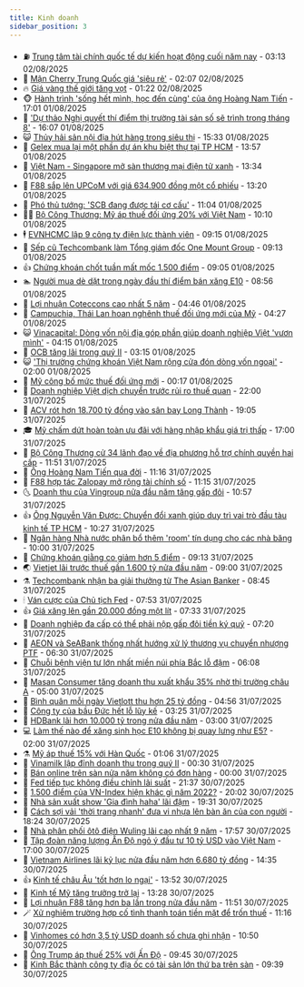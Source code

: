 ```yaml
---
title: Kinh doanh
sidebar_position: 3
---
```


<!-- vnexpress-kinh-doanh:START -->
- ⛽️ [Trung tâm tài chính quốc tế dự kiến hoạt động cuối năm nay](https://vnexpress.net/trung-tam-tai-chinh-quoc-te-du-kien-hoat-dong-cuoi-nam-nay-4921859.html) - 03:13 02/08/2025
- 🐲 [Mận Cherry Trung Quốc giá &#39;siêu rẻ&#39;](https://vnexpress.net/man-cherry-trung-quoc-gia-sieu-re-4920295.html) - 02:07 02/08/2025
- 🔥 [Giá vàng thế giới tăng vọt](https://vnexpress.net/gia-vang-the-gioi-tang-vot-4921820.html) - 01:22 02/08/2025
- 🐵 [Hành trình &#39;sống hết mình, học đến cùng&#39; của ông Hoàng Nam Tiến](https://vnexpress.net/hanh-trinh-song-het-minh-hoc-den-cung-cua-ong-hoang-nam-tien-4921329.html) - 17:01 01/08/2025
- 🦅 [&#39;Dự thảo Nghị quyết thí điểm thị trường tài sản số sẽ trình trong tháng 8&#39;](https://vnexpress.net/du-thao-nghi-quyet-thi-diem-thi-truong-tai-san-so-se-trinh-trong-thang-8-4921800.html) - 16:07 01/08/2025
- 😺 [Thủy hải sản nội địa hút hàng trong siêu thị](https://vnexpress.net/thuy-hai-san-noi-dia-hut-hang-trong-sieu-thi-4921775.html) - 15:33 01/08/2025
- 🤩 [Gelex mua lại một phần dự án khu biệt thự tại TP HCM](https://vnexpress.net/gelex-mua-lai-mot-phan-du-an-khu-biet-thu-tai-tp-hcm-4921727.html) - 13:57 01/08/2025
- 🌮 [Việt Nam - Singapore mở sàn thương mại điện tử xanh](https://vnexpress.net/viet-nam-singapore-mo-san-thuong-mai-dien-tu-xanh-4921548.html) - 13:34 01/08/2025
- 🧰 [F88 sắp lên UPCoM với giá 634.900 đồng một cổ phiếu](https://vnexpress.net/f88-sap-len-upcom-voi-gia-634-900-dong-mot-co-phieu-4921699.html) - 13:20 01/08/2025
- 🤔 [Phó thủ tướng: &#39;SCB đang được tái cơ cấu&#39;](https://vnexpress.net/pho-thu-tuong-scb-dang-duoc-tai-co-cau-4921692.html) - 11:04 01/08/2025
- 🧑‍💻 [Bộ Công Thương: Mỹ áp thuế đối ứng 20% với Việt Nam](https://vnexpress.net/bo-cong-thuong-my-ap-thue-doi-ung-20-voi-viet-nam-4921740.html) - 10:10 01/08/2025
- 🕴 [EVNHCMC lập 9 công ty điện lực thành viên](https://vnexpress.net/evnhcmc-lap-9-cong-ty-dien-luc-thanh-vien-4921691.html) - 09:15 01/08/2025
- 🦩 [Sếp cũ Techcombank làm Tổng giám đốc One Mount Group](https://vnexpress.net/sep-cu-techcombank-lam-tong-giam-doc-one-mount-group-4921672.html) - 09:13 01/08/2025
- 👍 [Chứng khoán chốt tuần mất mốc 1.500 điểm](https://vnexpress.net/chung-khoan-hom-nay-1-8-vn-index-chot-tuan-mat-moc-1-500-diem-4921663.html) - 09:05 01/08/2025
- 🏊 [Người mua dè dặt trong ngày đầu thí điểm bán xăng E10](https://vnexpress.net/nguoi-mua-de-dat-trong-ngay-dau-thi-diem-ban-xang-e10-4921630.html) - 08:56 01/08/2025
- 🤡 [Lợi nhuận Coteccons cao nhất 5 năm](https://vnexpress.net/loi-nhuan-coteccons-cao-nhat-5-nam-4921491.html) - 04:46 01/08/2025
- 👀 [Campuchia, Thái Lan hoan nghênh thuế đối ứng mới của Mỹ](https://vnexpress.net/campuchia-thai-lan-hoan-nghenh-thue-doi-ung-moi-cua-my-4921483.html) - 04:27 01/08/2025
- 😺 [Vinacapital: Dòng vốn nội địa góp phần giúp doanh nghiệp Việt &#39;vươn mình&#39;](https://vnexpress.net/vinacapital-dong-von-noi-dia-gop-phan-giup-doanh-nghiep-viet-vuon-minh-4921450.html) - 04:15 01/08/2025
- 🦣 [OCB tăng lãi trong quý II](https://vnexpress.net/ocb-tang-lai-trong-quy-ii-4921436.html) - 03:15 01/08/2025
- 😺 [&#39;Thị trường chứng khoán Việt Nam rộng cửa đón dòng vốn ngoại&#39;](https://vnexpress.net/thi-truong-chung-khoan-viet-nam-rong-cua-don-dong-von-ngoai-4916965.html) - 02:00 01/08/2025
- 💼 [Mỹ công bố mức thuế đối ứng mới](https://vnexpress.net/my-cong-bo-muc-thue-doi-ung-moi-4921340.html) - 00:17 01/08/2025
- 🤗 [Doanh nghiệp Việt dịch chuyển trước rủi ro thuế quan](https://vnexpress.net/doanh-nghiep-viet-dich-chuyen-truoc-rui-ro-thue-quan-4920899.html) - 22:00 31/07/2025
- 👀 [ACV rót hơn 18.700 tỷ đồng vào sân bay Long Thành](https://vnexpress.net/acv-rot-hon-18-700-ty-dong-vao-san-bay-long-thanh-4921209.html) - 19:05 31/07/2025
- 🎓 [Mỹ chấm dứt hoàn toàn ưu đãi với hàng nhập khẩu giá trị thấp](https://vnexpress.net/my-cham-dut-hoan-toan-uu-dai-voi-hang-nhap-khau-gia-tri-thap-4921177.html) - 17:00 31/07/2025
- 🗽 [Bộ Công Thương cử 34 lãnh đạo về địa phương hỗ trợ chính quyền hai cấp](https://vnexpress.net/bo-cong-thuong-cu-34-lanh-dao-ve-dia-phuong-ho-tro-chinh-quyen-hai-cap-4921225.html) - 11:51 31/07/2025
- 🚀 [Ông Hoàng Nam Tiến qua đời](https://vnexpress.net/ong-hoang-nam-tien-qua-doi-4921280.html) - 11:16 31/07/2025
- 🤗 [F88 hợp tác Zalopay mở rộng tài chính số](https://vnexpress.net/f88-hop-tac-zalopay-mo-rong-tai-chinh-so-4921284.html) - 11:15 31/07/2025
- 🌜 [Doanh thu của Vingroup nửa đầu năm tăng gấp đôi](https://vnexpress.net/doanh-thu-cua-vingroup-nua-dau-nam-tang-gap-doi-4921031.html) - 10:57 31/07/2025
- 👍 [Ông Nguyễn Văn Được: Chuyển đổi xanh giúp duy trì vai trò đầu tàu kinh tế TP HCM](https://vnexpress.net/ong-nguyen-van-duoc-chuyen-doi-xanh-giup-duy-tri-vai-tro-dau-tau-kinh-te-tp-hcm-4921146.html) - 10:27 31/07/2025
- 🤖 [Ngân hàng Nhà nước phân bổ thêm &#39;room&#39; tín dụng cho các nhà băng](https://vnexpress.net/ngan-hang-nha-nuoc-phan-bo-them-room-tin-dung-cho-cac-nha-bang-4921210.html) - 10:00 31/07/2025
- 🫣 [Chứng khoán giằng co giảm hơn 5 điểm](https://vnexpress.net/chung-khoan-hom-nay-31-7-vn-index-giang-co-giam-hon-5-diem-4921202.html) - 09:13 31/07/2025
- 🌏 [Vietjet lãi trước thuế gần 1.600 tỷ nửa đầu năm](https://vnexpress.net/vietjet-lai-truoc-thue-gan-1-600-ty-nua-dau-nam-4921191.html) - 09:00 31/07/2025
- ⚗️ [Techcombank nhận ba giải thưởng từ The Asian Banker](https://vnexpress.net/techcombank-nhan-ba-giai-thuong-tu-the-asian-banker-4921196.html) - 08:45 31/07/2025
- 🕯 [Ván cược của Chủ tịch Fed](https://vnexpress.net/van-cuoc-cua-chu-tich-fed-4921109.html) - 07:53 31/07/2025
- 👍 [Giá xăng lên gần 20.000 đồng một lít](https://vnexpress.net/gia-xang-moi-nhat-hom-nay-31-7-4921147.html) - 07:33 31/07/2025
- 🤠 [Doanh nghiệp đa cấp có thể phải nộp gấp đôi tiền ký quỹ](https://vnexpress.net/doanh-nghiep-da-cap-co-the-phai-nop-gap-doi-tien-ky-quy-4921126.html) - 07:20 31/07/2025
- 🌊 [AEON và SeABank thống nhất hướng xử lý thương vụ chuyển nhượng PTF](https://vnexpress.net/aeon-va-seabank-thong-nhat-huong-xu-ly-thuong-vu-chuyen-nhuong-ptf-4921107.html) - 06:30 31/07/2025
- 🌈 [Chuỗi bệnh viện tư lớn nhất miền núi phía Bắc lỗ đậm](https://vnexpress.net/tnh-chuoi-benh-vien-tu-lon-nhat-mien-nui-phia-bac-lo-dam-4921112.html) - 06:08 31/07/2025
- 🥳 [Masan Consumer tăng doanh thu xuất khẩu 35% nhờ thị trường châu Á](https://vnexpress.net/masan-consumer-tang-doanh-thu-xuat-khau-35-nho-thi-truong-chau-a-4921083.html) - 05:00 31/07/2025
- 🐻 [Bình quân mỗi ngày Vietlott thu hơn 25 tỷ đồng](https://vnexpress.net/binh-quan-moi-ngay-vietlott-thu-hon-25-ty-dong-4921085.html) - 04:56 31/07/2025
- 💫 [Công ty của bầu Đức hết lỗ lũy kế](https://vnexpress.net/cong-ty-cua-bau-duc-het-lo-luy-ke-4921002.html) - 03:25 31/07/2025
- 🤩 [HDBank lãi hơn 10.000 tỷ trong nửa đầu năm](https://vnexpress.net/hdbank-lai-hon-10-000-ty-trong-nua-dau-nam-4921024.html) - 03:00 31/07/2025
- 💻 [Làm thế nào để xăng sinh học E10 không bị quay lưng như E5?](https://vnexpress.net/lam-the-nao-de-xang-sinh-hoc-e10-khong-bi-quay-lung-nhu-e5-4918454.html) - 02:00 31/07/2025
- ⚗️ [Mỹ áp thuế 15% với Hàn Quốc](https://vnexpress.net/my-ap-thue-15-voi-han-quoc-4920963.html) - 01:06 31/07/2025
- 🌈 [Vinamilk lập đỉnh doanh thu trong quý II](https://vnexpress.net/vinamilk-lap-dinh-doanh-thu-trong-quy-ii-4920929.html) - 00:30 31/07/2025
- 🌝 [Bán online trên sàn nửa năm không có đơn hàng](https://vnexpress.net/ban-online-tren-san-nhung-nua-nam-khong-chot-duoc-don-nao-4920683.html) - 00:00 31/07/2025
- 🥸 [Fed tiếp tục không điều chỉnh lãi suất](https://vnexpress.net/fed-tiep-tuc-khong-dieu-chinh-lai-suat-4920941.html) - 21:37 30/07/2025
- 🦆 [1.500 điểm của VN-Index hiện khác gì năm 2022?](https://vnexpress.net/1-500-diem-cua-vn-index-hien-khac-gi-nam-2022-4919566.html) - 20:02 30/07/2025
- 🌋 [Nhà sản xuất show &#39;Gia đình haha&#39; lãi đậm](https://vnexpress.net/yeah1-nha-san-xuat-show-gia-dinh-haha-lai-dam-4920904.html) - 19:31 30/07/2025
- 🦍 [Cách sợi vải &#39;thời trang nhanh&#39; đưa vi nhựa lên bàn ăn của con người](https://vnexpress.net/cach-soi-vai-thoi-trang-nhanh-dua-vi-nhua-len-ban-an-cua-con-nguoi-4920551.html) - 18:24 30/07/2025
- 🤔 [Nhà phân phối ôtô điện Wuling lãi cao nhất 9 năm](https://vnexpress.net/nha-phan-phoi-oto-dien-wuling-lai-cao-nhat-9-nam-4920932.html) - 17:57 30/07/2025
- 🧰 [Tập đoàn năng lượng Ấn Độ ngỏ ý đầu tư 10 tỷ USD vào Việt Nam](https://vnexpress.net/tap-doan-nang-luong-an-do-ngo-y-dau-tu-10-ty-usd-vao-viet-nam-4920936.html) - 17:00 30/07/2025
- 🌝 [Vietnam Airlines lãi kỷ lục nửa đầu năm hơn 6.680 tỷ đồng](https://vnexpress.net/vietnam-airlines-lai-ky-luc-nua-dau-nam-hon-6-680-ty-dong-4920846.html) - 14:35 30/07/2025
- 👍 [Kinh tế châu Âu &#39;tốt hơn lo ngại&#39;](https://vnexpress.net/kinh-te-chau-au-tot-hon-lo-ngai-4920890.html) - 13:52 30/07/2025
- 🗽 [Kinh tế Mỹ tăng trưởng trở lại](https://vnexpress.net/kinh-te-my-tang-truong-tro-lai-4920910.html) - 13:28 30/07/2025
- 🐎 [Lợi nhuận F88 tăng hơn ba lần trong nửa đầu năm](https://vnexpress.net/loi-nhuan-f88-tang-hon-ba-lan-trong-nua-dau-nam-4920856.html) - 11:51 30/07/2025
- 🪄 [Xử nghiêm trường hợp cố tình thanh toán tiền mặt để trốn thuế](https://vnexpress.net/xu-nghiem-truong-hop-co-tinh-thanh-toan-tien-mat-de-tron-thue-4920879.html) - 11:16 30/07/2025
- 🎊 [Vinhomes có hơn 3,5 tỷ USD doanh số chưa ghi nhận](https://vnexpress.net/vinhomes-co-hon-3-5-ty-usd-doanh-so-chua-ghi-nhan-4920821.html) - 10:50 30/07/2025
- 🗽 [Ông Trump áp thuế 25% với Ấn Độ](https://vnexpress.net/ong-trump-ap-thue-25-voi-an-do-4920775.html) - 09:45 30/07/2025
- 🦩 [Kinh Bắc thành công ty địa ốc có tài sản lớn thứ ba trên sàn](https://vnexpress.net/kinh-bac-thanh-cong-ty-dia-oc-co-tai-san-lon-thu-ba-tren-san-4920786.html) - 09:39 30/07/2025<!-- vnexpress-kinh-doanh:END -->

